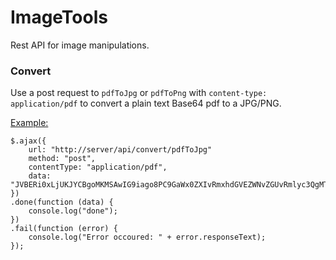 # ImageTools
Rest API for image manipulations.

### Convert
Use a post request to `pdfToJpg` or `pdfToPng` with `content-type: application/pdf` to convert a plain text Base64 pdf to a JPG/PNG.

<u>Example:</u>

    $.ajax({
        url: "http://server/api/convert/pdfToJpg"
        method: "post",
        contentType: "application/pdf",
        data: "JVBERi0xLjUKJYCBgoMKMSAwIG9iago8PC9GaWx0ZXIvRmxhdGVEZWNvZGUvRmlyc3QgMTQxL04gMjAvTGVuZ3=="
    })
    .done(function (data) {
        console.log("done");
    })
    .fail(function (error) {
        console.log("Error occoured: " + error.responseText);
    });